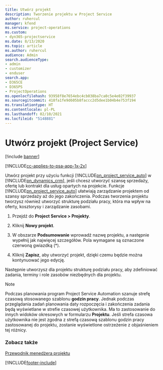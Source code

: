 ```yaml
---
title: Utwórz projekt
description: Tworzenie projektu w Project Service
author: ruhercul
manager: kfend
ms.service: project-operations
ms.custom:
- dyn365-projectservice
ms.date: 8/13/2020
ms.topic: article
ms.author: ruhercul
audience: Admin
search.audienceType:
- admin
- customizer
- enduser
search.app:
- D365CE
- D365PS
- ProjectOperations
ms.openlocfilehash: 93958f8e7654ebc4cb038ba7ca0c5e4e02f39937
ms.sourcegitcommit: 418fa1fe9d605b8faccc2d5dee1b04b4e753f194
ms.translationtype: HT
ms.contentlocale: pl-PL
ms.lasthandoff: 02/10/2021
ms.locfileid: "5148881"
---
```

# <a name="create-a-project-project-service"></a>Utwórz projekt (Project Service)

[!include [banner](../includes/psa-now-project-operations.md)]

[!INCLUDE[cc-applies-to-psa-app-1x-2x](../includes/cc-applies-to-psa-app-1x-2x.md)]

Utwórz projekt przy użyciu funkcji [!INCLUDE[pn_project_service_auto](../includes/pn-project-service-auto.md)] w [!INCLUDE[pn_dynamics_crm](../includes/pn-dynamics-crm.md)], jeśli chcesz utworzyć szansę sprzedaży, ofertę lub kontrakt dla usług opartych na projekcie. Funkcje [!INCLUDE[pn_project_service_auto](../includes/pn-project-service-auto.md)] ułatwiają zarządzanie projektem od szansy sprzedaży aż do jego zakończenia. Podczas tworzenia projektu tworzysz również utworzyć strukturę podziału pracy, która ma wpływ na oferty, kosztorysy i zarządzanie zasobami.  
  
1.  Przejdź do **Project Service > Projekty**.  
  
2.  Kliknij **Nowy projekt**.  
  
3.  W obszarze **Podsumowanie** wprowadź nazwę projektu, a następnie wypełnij jak najwięcej szczegółów. Pola wymagane są oznaczone czerwoną gwiazdką (*).  
  
4.  Kliknij **Zapisz**, aby utworzyć projekt, dzięki czemu będzie można kontynuować jego edycję.  
  
Następnie utworzysz dla projektu strukturę podziału pracy, aby zdefiniować zadania, terminy i role zasobów niezbędnych dla projektu.  

> [!NOTE]
> Podczas planowania program Project Service Automation szanuje strefę czasową stosowanego szablonu **godzin pracy**. Jednak podczas przeglądania zadań planowania daty rozpoczęcia i zakończenia zadania będą wyświetlane w strefie czasowej użytkownika. Ma to zastosowanie do innych widoków okresowych w formularzu **Projektu**. Jeśli strefa czasowa użytkownika nie jest zgodna z strefą czasową szablonu godzin pracy zastosowanej do projektu, zostanie wyświetlone ostrzeżenie z objaśnieniem tej różnicy. 
  
### <a name="see-also"></a>Zobacz także  
 [Przewodnik menedżera projektu](../psa/project-manager-guide.md)


[!INCLUDE[footer-include](../includes/footer-banner.md)]